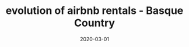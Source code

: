 ---
date: 2020-03-01
title: evolution of airbnb rentals - Basque Country
tags: [maps, visualization, rentals, tourism, airbnb]
technologies: r; ggplot2; 
thumbnail: airbnb_data_001.gif
img: airbnb_data_001.gif
github: https://github.com/imartinezl/airbnb-data
---